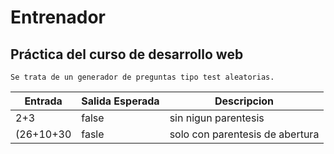 # Entrenador
## Práctica del curso de desarrollo web

~~~
Se trata de un generador de preguntas tipo test aleatorias.
~~~



|Entrada   | Salida Esperada |Descripcion|
|-----------------|----------|------------------|
|    2+3     |  false  |     sin nigun parentesis       |
|(26+10+30|fasle|solo con parentesis de abertura |
